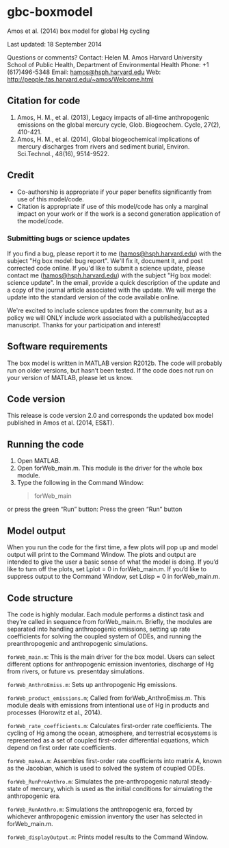 gbc-boxmodel
============

Amos et al. (2014) box model for global Hg cycling

Last updated: 18 September 2014

Questions or comments? Contact:
  Helen M. Amos
  Harvard University
  School of Public Health, Department of Environmental Health
  Phone: +1 (617)496-5348
  Email: hamos@hsph.harvard.edu
  Web: http://people.fas.harvard.edu/~amos/Welcome.html

## Citation for code
 1. Amos, H. M., et al. (2013), Legacy impacts of all-time anthropogenic emissions on the global mercury cycle, Glob. Biogeochem. Cycle, 27(2), 410-421.
 1. Amos, H. M., et al. (2014), Global biogeochemical implications of mercury discharges from rivers and sediment burial, Environ. Sci.Technol., 48(16), 9514-9522.

## Credit

 * Co-authorship is appropriate if your paper benefits significantly from use of this model/code.
 * Citation is appropriate if use of this model/code has only a marginal impact on your work or if the work is a second generation application of the model/code.

### Submitting bugs or science updates

If you find a bug, please report it to me (hamos@hsph.harvard.edu)
with the subject "Hg box model: bug report". We'll fix it, document
it, and post corrected code online.  If you'd like to submit a science
update, please contact me (hamos@hsph.harvard.edu) with the subject
"Hg box model: science update". In the email, provide a quick
description of the update and a copy of the journal article associated
with the update. We will merge the update into the standard version of
the code available online.

We're excited to include science updates from the community, but as a
policy we will ONLY include work associated with a published/accepted
manuscript.  Thanks for your participation and interest!

## Software requirements

The box model is written in MATLAB version R2012b. The code will
probably run on older versions, but hasn’t been tested. If the code
does not run on your version of MATLAB, please let us know.

## Code version

This release is code version 2.0 and corresponds the updated box model
published in Amos et al.  (2014, ES&T).


## Running the code
 1. Open MATLAB.
 1. Open forWeb_main.m. This module is the driver for the whole box module.
 1. Type the following in the Command Window:
     > forWeb_main

or press the green “Run” button: Press the green “Run” button

## Model output

When you run the code for the first time, a few plots will pop up and
model output will print to the Command Window. The plots and output
are intended to give the user a basic sense of what the model is
doing. If you’d like to turn off the plots, set Lplot = 0 in
forWeb_main.m. If you’d like to suppress output to the Command Window,
set Ldisp = 0 in forWeb_main.m.


## Code structure

The code is highly modular. Each module performs a distinct task and
they’re called in sequence from forWeb_main.m. Briefly, the modules
are separated into handling anthropogenic emissions, setting up rate
coefficients for solving the coupled system of ODEs, and running the
preanthropogenic and anthropogenic simulations.  

`forWeb_main.m`: This is the main driver for the box model. Users can
select different options for anthropogenic emission inventories,
discharge of Hg from rivers, or future vs. presentday simulations.

`forWeb_AnthroEmiss.m`: Sets up anthropogenic Hg emissions.

`forWeb_product_emissions.m`; Called from forWeb_AnthroEmiss.m. This
module deals with emissions from intentional use of Hg in products and
processes (Horowitz et al., 2014).

`forWeb_rate_coefficients.m`: Calculates first-order rate
coefficients. The cycling of Hg among the ocean, atmosphere, and
terrestrial ecosystems is represented as a set of coupled first-order
differential equations, which depend on first order rate coefficients.

`forWeb_makeA.m`: Assembles first-order rate coefficients into matrix
A, known as the Jacobian, which is used to solved the system of
coupled ODEs.

`forWeb_RunPreAnthro.m`: Simulates the pre-anthropogenic natural
steady-state of mercury, which is used as the initial conditions for
simulating the anthropogenic era.

`forWeb_RunAnthro.m`: Simulations the anthropogenic era, forced by
whichever anthropogenic emission inventory the user has selected in
forWeb_main.m.

`forWeb_displayOutput.m`: Prints model results to the Command Window.
